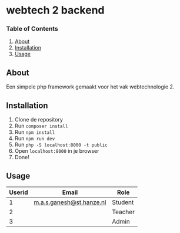 # webtech 2 backend

### Table of Contents
1. [About](#About)
2. [Installation](#installation)
3. [Usage](#usage)

## About <a name="About"></a>
Een simpele php framework gemaakt voor het vak webtechnologie 2.

## Installation <a name="installation"></a>
1. Clone de repository
2. Run `composer install`
3. Run `npm install`
4. Run `npm run dev`
5. Run `php -S localhost:8000 -t public`
6. Open `localhost:8000` in je browser
7. Done!

## Usage <a name="usage"></a>
| Userid | Email                    | Role    |
|--------|--------------------------|---------|
| 1      | m.a.s.ganesh@st.hanze.nl | Student |
| 2      |                          | Teacher |
| 3      |                          | Admin   |
